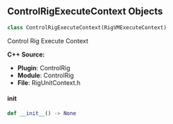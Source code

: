## ControlRigExecuteContext Objects

```python
class ControlRigExecuteContext(RigVMExecuteContext)
```

Control Rig Execute Context

**C++ Source:**

- **Plugin**: ControlRig
- **Module**: ControlRig
- **File**: RigUnitContext.h

<a id="unreal.ControlRigExecuteContext.__init__"></a>

#### __init__

```python
def __init__() -> None
```

<a id="unreal.RigUnit_DebugBaseMutable"></a>